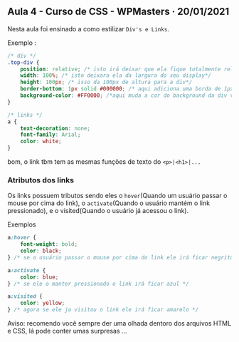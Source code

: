 ## Aula 4 - Curso de CSS - WPMasters · 20/01/2021

Nesta aula foi ensinado a como estilizar `Div's e Links`.

Exemplo :

```css
/* div */
.top-div {
	position: relative; /* isto irá deixar que ela fique totalmente relativa */
	width: 100%; /* isto deixara ela da largura do seu display*/
	height: 100px; /* isso da 100px de altura para a div*/
	border-bottom: 1px solid #000000; /* aqui adiciona uma borda de 1px, solido e preto em baixo da div*/
	background-color: #FF0000; /*aqui muda a cor do background da div vermelho*/
}
```

```css
/* links */
a {
	text-decoration: none;
	font-family: Arial;
	color: white;
} 
```

bom, o link tbm tem as mesmas funções de texto do `<p>|<h1>|...`

### Atributos dos links

Os links possuem tributos sendo eles o `hover`(Quando um usuário passar o mouse por cima do link), o `activate`(Quando o usuário mantém o link pressionado), e o visited(Quando o usuário já acessou o link).

Exemplos
```css
a:hover {
	font-weight: bold;
	color: black;
} /* se o usuário passar o mouse por cima do link ele irá ficar negrito e preto */

a:activate {
	color: blue;
} /* se ele o manter pressionado o link irá ficar azul */

a:visited {
	color: yellow;
} /* agora se ele ja visitou o link ele irá ficar amarelo */
```

Aviso: recomendo você sempre der uma olhada dentoro dos arquivos HTML e CSS, lá pode conter umas surpresas ...
